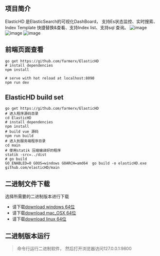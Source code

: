 ## 项目简介
ElasticHD 是ElasticSearch的可视化DashBoard， 支持Es状态监控、实时搜索、Index Template 快捷替换&查看、支持Index list、支持sql 查询。
![image](https://github.com/farmerx/ElasticHD/blob/master/snp20170518120044177.png)
![image](https://github.com/farmerx/ElasticHD/blob/master/snp20170518120114338.png)
![image](https://github.com/farmerx/ElasticHD/blob/master/snp20170518120147401.png)

## 前端页面查看
```
go get https://github.com/farmerx/ElasticHD
# install dependencies
npm install

# serve with hot reload at localhost:8090
npm run dev
```

## ElasticHD build set
```
go get https://github.com/farmerx/ElasticHD
# 进入程序源码目录
cd ElasticHD
# install dependencies
npm install
# build vue 源码
npm run build
# 进入到服务端程序目录
cd main
# 使用statik 压缩编译好的程序
statik -src=../dist
# go build
GO_ENABLED=0 GOOS=windows GOARCH=amd64  go build -o elasticHD.exe github.com/elasticHD/main
```

## 二进制文件下载

选择所需要的二进制版本进行下载
* 请下载[download windows 64位](https://github.com/farmerx/ElasticHD/raw/master/elasticHD_windows_64.exe)
* 请下载[download mac_OSX 64位](https://github.com/farmerx/ElasticHD/raw/master/elasticHD_OSX)
* 请下载[download linux 64位](https://github.com/farmerx/ElasticHD/raw/master/elasticHD_linux)

## 二进制版本运行
> 命令行运行二进制软件， 然后打开浏览器访问127.0.0.1:9800



